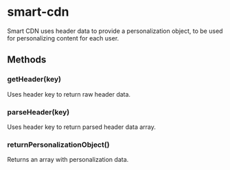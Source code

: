 # smart-cdn

Smart CDN uses header data to provide a personalization object, to be used for personalizing content for each user.

## Methods
### getHeader(key)
Uses header key to return raw header data.

### parseHeader(key)
Uses header key to return parsed header data array.

### returnPersonalizationObject()
Returns an array with personalization data.
